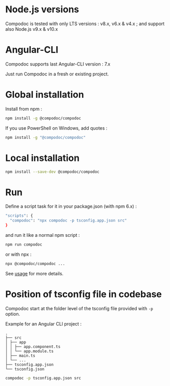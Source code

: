 # Node.js versions

Compodoc is tested with only LTS versions : v8.x, v6.x & v4.x ; and support also Node.js v9.x & v10.x

# Angular-CLI

Compodoc supports last Angular-CLI version : 7.x

Just run Compodoc in a fresh or existing project.

# Global installation

Install from npm :

```bash
npm install -g @compodoc/compodoc
```

If you use PowerShell on Windows, add quotes :

```bash
npm install -g "@compodoc/compodoc"
```

# Local installation

```bash
npm install --save-dev @compodoc/compodoc
```

# Run

Define a script task for it in your package.json (with npm 6.x) :

```bash
"scripts": {
  "compodoc": "npx compodoc -p tsconfig.app.json src"
}
```

and run it like a normal npm script :

```bash
npm run compodoc
```

or with npx :

```bash
npx @compodoc/compodoc ...
```

See [usage](./usage.html) for more details.

# Position of tsconfig file in codebase

Compodoc start at the folder level of the tsconfig file provided with `-p` option.

Example for an Angular CLI project :

```
.
├── src
│ ├── app
│ │ ├── app.component.ts
│ │ └── app.module.ts
│ ├── main.ts
│ └── ...
├── tsconfig.app.json
└── tsconfig.json
```

```bash
compodoc -p tsconfig.app.json src
```
